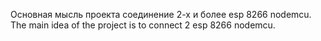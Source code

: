 Основная мысль проекта соединение 2-х и более esp 8266 nodemcu. 
The main idea of the project is to connect 2 esp 8266 nodemcu.
